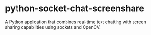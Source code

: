 # python-socket-chat-screenshare
A Python application that combines real-time text chatting with screen sharing capabilities using sockets and OpenCV.
